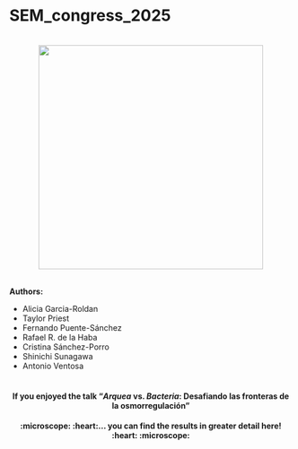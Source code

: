 # SEM_congress_2025

<br>

<div align="center">
  <img src="https://github.com/user-attachments/assets/884d537b-bedf-4c5d-9357-0bf45a69ca33" width="400">
</div>

<br>

**Authors:**
  + Alicia Garcia-Roldan 
  + Taylor Priest
  + Fernando Puente-Sánchez
  + Rafael R. de la Haba
  + Cristina Sánchez-Porro
  + Shinichi Sunagawa
  + Antonio Ventosa <br><br>


<div align="center">
  <h4>If you enjoyed the talk &ldquo;<em>Arquea</em> vs. <em>Bacteria</em>: Desafiando las fronteras de la osmorregulación&rdquo;</h4>
</div>

<div align="center">
  <h4> :microscope: :heart:... you can find the results in greater detail here! :heart: :microscope:</h4>
</div>

